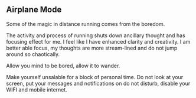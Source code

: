 ## Airplane Mode
Some of the magic in distance running comes from the boredom. 

The activity and process of running shuts down ancillary thought and has
focusing effect for me. I feel like I have enhanced clarity and creativity.
I am better able focus, my thoughts are more stream-lined and do not jump around
so chaotically.

Allow you mind to be bored, allow it to wander.

Make yourself unsalable for a block of personal time. Do not look at your
screen, put your messages and notifications on do not disturb, disable your WIFI
and mobile internet.
